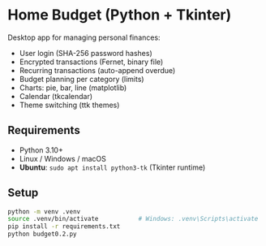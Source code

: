 # Home Budget (Python + Tkinter)

Desktop app for managing personal finances:
- User login (SHA-256 password hashes)
- Encrypted transactions (Fernet, binary file)
- Recurring transactions (auto-append overdue)
- Budget planning per category (limits)
- Charts: pie, bar, line (matplotlib)
- Calendar (tkcalendar)
- Theme switching (ttk themes)

## Requirements
- Python 3.10+
- Linux / Windows / macOS
- **Ubuntu**: `sudo apt install python3-tk` (Tkinter runtime)

## Setup
```bash
python -m venv .venv
source .venv/bin/activate           # Windows: .venv\Scripts\activate
pip install -r requirements.txt
python budget0.2.py

